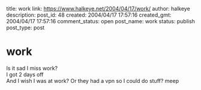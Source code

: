 title: work
link: https://www.halkeye.net/2004/04/17/work/
author: halkeye
description: 
post_id: 48
created: 2004/04/17 17:57:16
created_gmt: 2004/04/17 17:57:16
comment_status: open
post_name: work
status: publish
post_type: post

# work

Is it sad I miss work?  
I got 2 days off  
And I wish I was at work? Or they had a vpn so I could do stuff? meep